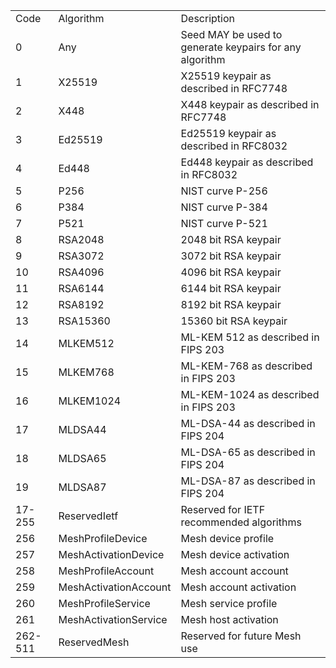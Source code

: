 <table>
<tr><td>Code</td><td>Algorithm</td><td>Description</td></tr>
<tr><td>0</td><td>Any</td><td>Seed MAY be used to generate keypairs for any algorithm</td></tr>
<tr><td>1</td><td>X25519</td><td>X25519 keypair as described in RFC7748</td></tr>
<tr><td>2</td><td>X448</td><td>X448 keypair as described in RFC7748</td></tr>
<tr><td>3</td><td>Ed25519</td><td>Ed25519 keypair as described in RFC8032</td></tr>
<tr><td>4</td><td>Ed448</td><td>Ed448 keypair as described in RFC8032</td></tr>
<tr><td>5</td><td>P256</td><td>NIST curve P-256</td></tr>
<tr><td>6</td><td>P384</td><td>NIST curve P-384</td></tr>
<tr><td>7</td><td>P521</td><td>NIST curve P-521</td></tr>
<tr><td>8</td><td>RSA2048</td><td>2048 bit RSA keypair</td></tr>
<tr><td>9</td><td>RSA3072</td><td>3072 bit RSA keypair</td></tr>
<tr><td>10</td><td>RSA4096</td><td>4096 bit RSA keypair</td></tr>
<tr><td>11</td><td>RSA6144</td><td>6144 bit RSA keypair</td></tr>
<tr><td>12</td><td>RSA8192</td><td>8192 bit RSA keypair</td></tr>
<tr><td>13</td><td>RSA15360</td><td>15360 bit RSA keypair</td></tr>
<tr><td>14</td><td>MLKEM512</td><td>ML-KEM 512 as described in FIPS 203</td></tr>
<tr><td>15</td><td>MLKEM768</td><td>ML-KEM-768 as described in FIPS 203</td></tr>
<tr><td>16</td><td>MLKEM1024</td><td>ML-KEM-1024 as described in FIPS 203</td></tr>
<tr><td>17</td><td>MLDSA44</td><td>ML-DSA-44 as described in FIPS 204</td></tr>
<tr><td>18</td><td>MLDSA65</td><td>ML-DSA-65 as described in FIPS 204</td></tr>
<tr><td>19</td><td>MLDSA87</td><td>ML-DSA-87 as described in FIPS 204</td></tr>
<tr><td>17-255</td><td>ReservedIetf</td><td>Reserved for IETF recommended algorithms</td></tr>
<tr><td>256</td><td>MeshProfileDevice</td><td>Mesh device profile</td></tr>
<tr><td>257</td><td>MeshActivationDevice</td><td>Mesh device activation</td></tr>
<tr><td>258</td><td>MeshProfileAccount</td><td>Mesh account account</td></tr>
<tr><td>259</td><td>MeshActivationAccount</td><td>Mesh account activation</td></tr>
<tr><td>260</td><td>MeshProfileService</td><td>Mesh service profile</td></tr>
<tr><td>261</td><td>MeshActivationService</td><td>Mesh host activation</td></tr>
<tr><td>262-511</td><td>ReservedMesh</td><td>Reserved for future Mesh use</td></tr>
</table>
